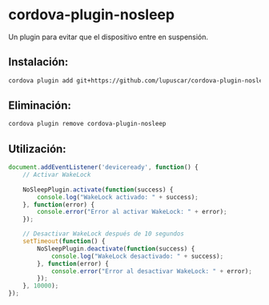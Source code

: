 # cordova-plugin-nosleep
Un plugin para evitar que el dispositivo entre en suspensión.
## Instalación:
```bash
cordova plugin add git+https://github.com/lupuscar/cordova-plugin-nosleep.git
```
## Eliminación:
```bash
cordova plugin remove cordova-plugin-nosleep
```
## Utilización:
```js
document.addEventListener('deviceready', function() {
    // Activar WakeLock
    
    NoSleepPlugin.activate(function(success) {
        console.log("WakeLock activado: " + success);
    }, function(error) {
        console.error("Error al activar WakeLock: " + error);
    });

    // Desactivar WakeLock después de 10 segundos
    setTimeout(function() {
        NoSleepPlugin.deactivate(function(success) {
            console.log("WakeLock desactivado: " + success);
        }, function(error) {
            console.error("Error al desactivar WakeLock: " + error);
        });
    }, 10000);
});
```

